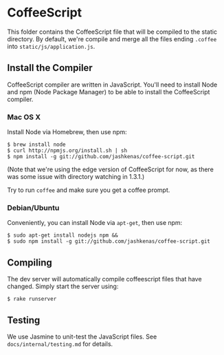 CoffeeScript
============

This folder contains the CoffeeScript file that will be compiled to the static
directory. By default, we're compile and merge all the files ending `.coffee`
into `static/js/application.js`.

Install the Compiler
--------------------

CoffeeScript compiler are written in JavaScript. You'll need to install Node and
npm (Node Package Manager) to be able to install the CoffeeScript compiler.

### Mac OS X

Install Node via Homebrew, then use npm:

    $ brew install node
    $ curl http://npmjs.org/install.sh | sh
    $ npm install -g git://github.com/jashkenas/coffee-script.git

(Note that we're using the edge version of CoffeeScript for now, as there was
some issue with directory watching in 1.3.1.)

Try to run `coffee` and make sure you get a coffee prompt.

### Debian/Ubuntu

Conveniently, you can install Node via `apt-get`, then use npm:

    $ sudo apt-get install nodejs npm &&
    $ sudo npm install -g git://github.com/jashkenas/coffee-script.git

Compiling
---------

The dev server will automatically compile coffeescript files that have changed.
Simply start the server using:
    
    $ rake runserver

Testing
-------

We use Jasmine to unit-test the JavaScript files.  See `docs/internal/testing.md` for details.
